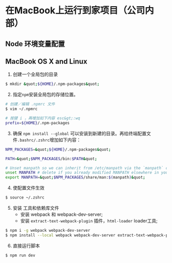# 在MacBook上运行到家项目（公司内部）

## Node 环境变量配置
## MacBook OS X and Linux
1. 创建一个全局包的目录
```sh
$ mkdir &quot;${HOME}/.npm-packages&quot;
```
2. 指定`npm`安装全局包的存储位置。  
```sh
# 创建／编辑 .npmrc 文件
$ vim ~/.npmrc

# 按键 i ，再增加如下内容 esc&gt;:wq
prefix=${HOME}/.npm-packages
```
3. 确保 `npm install --global` 可以安装到新建的目录。再给终端配置文件`.bashrc/.zshrc`增加如下内容：
```sh
NPM_PACKAGES=&quot;${HOME}/.npm-packages&quot;

PATH=&quot;$NPM_PACKAGES/bin:$PATH&quot;

# Unset manpath so we can inherit from /etc/manpath via the `manpath` command
unset MANPATH # delete if you already modified MANPATH elsewhere in your config
export MANPATH=&quot;$NPM_PACKAGES/share/man:$(manpath)&quot;

```
4. 使配置文件生效
```sh
$ source ~/.zshrc
```
5. 安装 工具和依赖库文件
    - 安装 webpack 和 webpack-dev-server;
    - 安装 `extract-text-webpack-plugin` 插件，`html-loader` loader工具;
```sh
$ npm i -g webpack webpack-dev-server
$ npm install --local webpack webpack-dev-server extract-text-webpack-plugin html-loader --save-dev
```
6. 直接运行脚本
```sh
$ npm run dev
```
